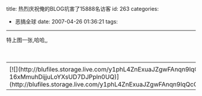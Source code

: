 title: 热烈庆祝俺的BLOG坑害了15888名访客
id: 263
categories:
  - 恶搞全球
date: 2007-04-26 01:36:21
tags:
---

<div id="msgcns!9697D6160EFEBC17!1050" class="bvMsg"><div>特上图一张,哈哈,,</div>
<div> </div>
<div> </div></div><table cellspacing="0" border="0"><tr><td></td></tr><tr><td valign="top">[![](http://blufiles.storage.live.com/y1phL4ZnExuaJZgwFAnqn9lqQ3M6s3Pe5aHl3x1yWWR6wNTG-16xMmuhDijjuLoYXsUD7DJPpln0UQ)](http://blufiles.storage.live.com/y1phL4ZnExuaJZgwFAnqn9lqQcOJk6x9qu3bdAL9kNCa7ajpEP6gPjOAx0KtZVMMsM6kbfGJ49lQwU)</td></tr></table>